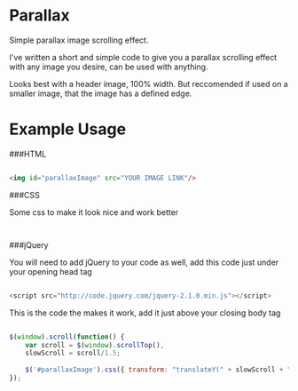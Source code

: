Parallax
========

Simple parallax image scrolling effect.

I've written a short and simple code to give you a parallax scrolling effect with any image you desire, can be used with anything.

Looks best with a header image, 100% width. But reccomended if used on a smaller image, that the image has a defined edge.

Example Usage
========

###HTML

```html

<img id="parallaxImage" src="YOUR IMAGE LINK"/>

```

###CSS

Some css to make it look nice and work better

```css



```

###jQuery

You will need to add jQuery to your code as well, add this code just under your opening head tag

```js

<script src="http://code.jquery.com/jquery-2.1.0.min.js"></script>

```

This is the code the makes it work, add it just above your closing body tag

```js

$(window).scroll(function() {
    var scroll = $(window).scrollTop(),
    slowScroll = scroll/1.5;
    				
    $('#parallaxImage').css({ transform: "translateY(" + slowScroll + "px)" });
});

```
